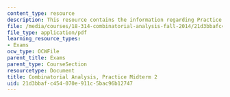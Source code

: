 ```yaml
---
content_type: resource
description: This resource contains the information regarding Practice Midterm 2.
file: /media/courses/18-314-combinatorial-analysis-fall-2014/21d3bbafc454070e911c5bac96b12747_MIT18_314F14_pracq2.pdf
file_type: application/pdf
learning_resource_types:
- Exams
ocw_type: OCWFile
parent_title: Exams
parent_type: CourseSection
resourcetype: Document
title: Combinatorial Analysis, Practice Midterm 2
uid: 21d3bbaf-c454-070e-911c-5bac96b12747
---
```

